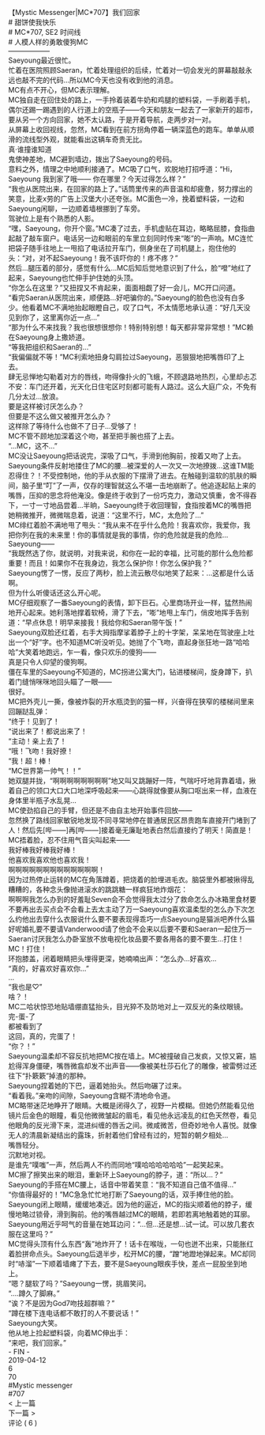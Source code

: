 <br/>
【Mystic Messenger|MC*707】我们回家<br/>
# 甜饼使我快乐<br/>
# MC*707, SE2 时间线<br/>
# 人模人样的勇敢傻狗MC<br/>
——————<br/>
Saeyoung最近很忙。<br/>
忙着在医院照顾Saeran，忙着处理组织的后续，忙着对一切会发光的屏幕敲敲永远也敲不完的代码...所以MC今天也没有收到他的消息。<br/>
MC有点不开心，但MC表示理解。<br/>
MC独自走在回住处的路上，一手拎着装着牛奶和鸡腿的塑料袋，一手刷着手机，偶尔还踢一踢遇到的人行道上的空瓶子——今天和朋友一起去了一家新开的超市，要从另一个方向回家，她不太认路，于是开着导航，走两步对一对。<br/>
从屏幕上收回视线，忽然，MC看到在前方拐角停着一辆深蓝色的跑车。单单从顺滑的流线型外观，就能看出这辆车奇贵无比。<br/>
真·谁撞谁知道<br/>
鬼使神差地，MC避到墙边，拨出了Saeyoung的号码。<br/>
意料之外，情理之中地顺利接通了。MC吸了口气，欢脱地打招呼道：“Hi，Saeyoung 我到家了哦—— 你在哪里？今天过得怎么样？”<br/>
“我也从医院出来，在回家的路上了。”话筒里传来的声音温和却疲惫，努力撑出的笑意，比麦x劳的广告上汉堡大小还夸张。MC面色一冷，挽着塑料袋，一边和Saeyoung闲聊，一边顺着墙根挪到了车旁。<br/>
驾驶位上是有个熟悉的人影。<br/>
“嘿，Saeyoung，你开个窗。”MC凑了过去，手机虚贴在耳边，略略屈膝，食指曲起敲了敲车窗户。电话另一边和眼前的车里立刻同时传来“嘭”的一声响。MC连忙把袋子随手往地上一甩掐了电话拉开车门，侧身坐在了司机腿上，抱住他的头：“对，对不起Saeyoung！我不该吓你的！疼不疼？”<br/>
然后...腿压着的部分，感觉有什么...MC后知后觉地意识到了什么，脸“噔”地红了起来，Saeyoung也忙伸手护住她的头顶。<br/>
“你怎么在这里？”又扭捏又不肯起来，面面相觑了好一会儿，MC开口问道。<br/>
“看完Saeran从医院出来，顺便路...好吧骗你的。”Saeyoung的脸色也没有白多少。他看着MC不满地抬起眼瞪自己，叹了口气，不太情愿地承认道：“好几天没见到你了，这里离你近一点...”<br/>
“那为什么不来找我？我也很想很想你！特别特别想！每天都非常非常想！”MC赖在Saeyoung身上撒娇道。<br/>
“等我把组织和Saeran的...”<br/>
“我偏偏就不等！”MC利索地扭身勾肩拉过Saeyoung，恶狠狠地把嘴唇印了上去。<br/>
肆无忌惮地勾勒着对方的唇线，吻得像扑火的飞蛾，不顾退路地热烈，心里却忐忑不安：车门还开着，光天化日住宅区时刻都可能有人路过。这么大庭广众，不免有几分太过...放浪。<br/>
要是这样被讨厌怎么办？<br/>
但要是不这么做又被推开怎么办？<br/>
这样除了等待什么也做不了日子...受够了！<br/>
MC不管不顾地加深着这个吻，甚至把手腕也搭了上去。<br/>
“...MC，这不...”<br/>
MC没让Saeyoung把话说完，深吸了口气，手滑到他胸前，按着又吻了上去。<br/>
Saeyoung条件反射地搂住了MC的腰...被深爱的人一次又一次地撩拨...这谁TM能忍得住？！不受控制地，他的手从衣服的下摆滑了进去。在触碰到温软的肌肤的瞬间，脑子里“叮”了一声，仅存的理智就这么不堪一击地崩断了。他追逐起贴上来的嘴唇，压抑的思念将他淹没。像是终于收到了一份巧克力，激动又慎重，舍不得吞下，一寸一寸地品尝着...半晌，Saeyoung终于收回理智，食指按着MC的嘴唇把她稍微推开，微微喘息着，说道：“这里不行，MC，太危险了...”<br/>
MC绯红着脸不满地甩了甩头：“我从来不在乎什么危险！我喜欢你，我爱你，我把你列在我的未来里！你的事情就是我的事情，你的危险就是我的危险... Saeyoung——<br/>
“我既然选了你，就说明，对我来说，和你在一起的幸福，比可能的那什么危险都重要！而且！如果你不在我身边，我怎么保护你！你怎么保护我？”<br/>
Saeyoung愣了一愣，反应了两秒，脸上流云散尽似地笑了起来：...这都是什么话啊。<br/>
但为什么听傻话还这么开心呢。<br/>
MC仔细观察了一番Saeyoung的表情，卸下巨石。心里商场开业一样，猛然热闹地开心起来。她利落地撑着软椅，滑了下去，“嘭”地甩上车门，俏皮地挥手告别道：“早点休息！明早来接我！我给你和Saeran带午饭！”<br/>
Saeyoung双脸还红着，右手大拇指摩挲着脖子上的十字架，呆呆地在驾驶座上吐出一个“好”字。也不知道MC听没听见。她抛了个飞吻，直起身张狂地一路“哈哈哈”大笑着地跑远，乍一看，像只欢乐的傻狗——<br/>
真是只令人仰望的傻狗啊。<br/>
僵在车里的Saeyoung不知道的，MC拐进公寓大门，钻进楼梯间，旋身蹲下，扒着门缝悄咪咪地回头瞄了一眼——<br/>
很好。<br/>
MC把外壳儿一撕，像被炸裂的开水瓶烫到的猫一样，兴奋得在狭窄的楼梯间里来回蹦跶乱弹：<br/>
“终于！见到了！<br/>
“说出来了！都说出来了！<br/>
“主动！亲上去了！<br/>
“哦！飞吻！我好撩！<br/>
“我！超！棒！<br/>
“MC世界第一帅气！！”<br/>
她双腿并拢，“啊啊啊啊啊啊啊啊”地又叫又跳蹦好一阵，气喘吁吁地背靠着墙，揪着自己的领口大口大口地深呼吸起来——心跳得就像要从胸口呕出来一样，血液在身体里半瓶子水乱晃...<br/>
MC使劲掐自己的手臂，但还是不由自主地开始事件回放——<br/>
忽然换了路线回家敏锐地发现不同寻常地停在普通居民区昂贵跑车直接开门堵到了人！然后先[哔——]再[哔——]接着毫无廉耻地表白然后直接约了明天！简直是！<br/>
MC捂着脸，忍不住用气音尖叫起来——<br/>
我好棒我好棒我好棒！<br/>
他喜欢我喜欢他也喜欢我！<br/>
啊啊啊啊啊啊啊啊啊啊啊啊啊！<br/>
因为过热停止运转的MC在角落蹲着，把烧着的脸埋进毛衣。脑袋里外都被揪得乱糟糟的，各种念头像抛进滚水的跳跳糖一样疯狂地炸烟花：<br/>
啊啊啊我怎么办到的好羞耻Seven会不会觉得我太过分了救命怎么办冰箱里食材要不要再出去买点会不会看上去太主动了万一Saeyoung喜欢温柔型的怎么办下次怎么约他出去穿什么衣服说什么要不要表现得乖巧一点Saeyoung是猫派吧养什么猫好呢婚礼要不要请Vanderwood请了他会不会来以后要不要和Saeran一起住万一Saeran讨厌我怎么办卧室放不放电视化妆品要不要各用各的要不要生...打住！MC！打住！<br/>
环抱膝盖，闭着眼睛把头埋得更深，她喃喃出声：“怎么办...好喜欢...<br/>
“真的，好喜欢好喜欢你...”<br/>
...<br/>
“我也是♡”<br/>
啥？！<br/>
MC二哈状惊恐地贴墙绷直猛抬头，目光猝不及防地对上一双反光的条纹眼镜。<br/>
完-蛋-了<br/>
都被看到了<br/>
这回，真的，完蛋了！<br/>
“你？！”<br/>
Saeyoung温柔却不容反抗地把MC按在墙上。MC被撞破自己发疯，又惊又窘，尴尬得浑身僵硬，嘴唇微翕却发不出声音——像被美杜莎石化了的雕像，被雷劈过还往下“扑簌簌”掉渣的那种。<br/>
Saeyoung捏着她的下巴，逼着她抬头。然后吻碾了过来。<br/>
“看着我。”亲吻的间隙，Saeyoung含糊不清地命令道。<br/>
MC略带迷茫地睁开了眼睛。大概是闭得久了，视野一片模糊。但她仍然能看见他镜片后金色的眼瞳，看见他微微皱起的眉毛，看见他永远凌乱的红色天然卷，看见他眼角的反光滑下来，混进纠缠的唇舌之间。微咸微苦，但奇妙地令人喜悦。就像无人的清晨新凝结出的露珠，折射着他们曾经有过的，短暂的朝夕相处...<br/>
嘴唇轻分。<br/>
沉默地对视。<br/>
是谁先“噗嗤”一声，然后两人不约而同地“噗哈哈哈哈哈哈”一起笑起来。<br/>
MC擦了擦笑出来的眼泪，重新环上Saeyoung的脖子，道：“所以...？”<br/>
Saeyoung的手搭在MC腰上，话音中带着笑意：“我不知道自己值不值得...”<br/>
“你值得最好的！”MC急急忙忙地打断了Saeyoung的话，双手捧住他的脸。<br/>
Saeyoung闭上眼睛，缓缓地凑近。因为他的逼近，MC的指尖顺着他的脖子，缓慢地略过锁骨，滑到胸前。他的嘴唇越过MC的眼睛，若即若离地触着她的耳廓。Saeyoung用近乎呵气的音量在她耳边问：“...但...还是想...试一试。可以放几套衣服在这里吗？”<br/>
MC觉得头顶有什么东西“轰”地炸开了！话卡在喉咙，一句也迸不出来，只能胀红着脸拼命点头。Saeyoung后退半步，松开MC的腰，“蹭”地蹬地弹起来。MC却同时“哧溜”一下顺着墙瘫了下去，要不是Saeyoung眼疾手快，差点一屁股坐到地上。<br/>
“嗯？腿软了吗？”Saeyoung一愣，挑眉笑问。<br/>
“....蹲久了脚麻。”<br/>
“诶？不是因为God7吻技超群嘛？”<br/>
“蹲在楼下连电话都不敢打的人不要说话！”<br/>
Saeyoung大笑。<br/>
他从地上捡起塑料袋，向着MC伸出手：<br/>
“来吧，我们回家。”<br/>
- FIN -<br/>
2019-04-12<br/>
6<br/>
70<br/>
#Mystic messenger<br/>
#707<br/>
< 上一篇<br/>
下一篇 ><br/>
评论 ( 6 )<br/>
